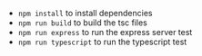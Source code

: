 - `npm install` to install dependencies
- `npm run build` to build the tsc files
- `npm run express` to run the express server test
- `npm run typescript` to run the typescript test

